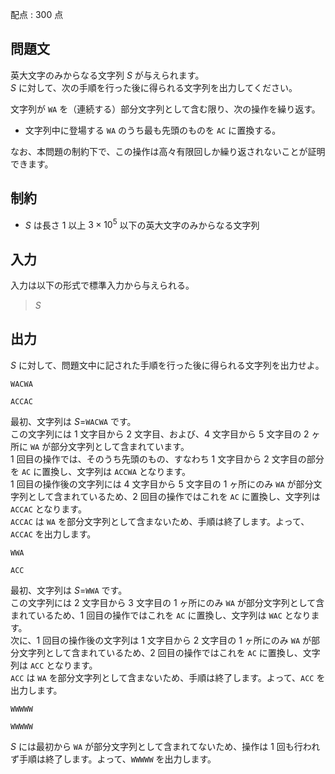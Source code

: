 配点 : $300$ 点

## 問題文

英大文字のみからなる文字列 $S$ が与えられます。<br>
$S$ に対して、次の手順を行った後に得られる文字列を出力してください。

文字列が `WA` を（連続する）部分文字列として含む限り、次の操作を繰り返す。

- 文字列中に登場する `WA` のうち最も先頭のものを `AC` に置換する。

なお、本問題の制約下で、この操作は高々有限回しか繰り返されないことが証明できます。

## 制約

- $S$ は長さ $1$ 以上 $3\times 10^5$ 以下の英大文字のみからなる文字列

## 入力

入力は以下の形式で標準入力から与えられる。

> $S$

## 出力

$S$ に対して、問題文中に記された手順を行った後に得られる文字列を出力せよ。

```input1
WACWA
```

```output1
ACCAC
```

最初、文字列は $S=$`WACWA` です。<br>
この文字列には $1$ 文字目から $2$ 文字目、および、$4$ 文字目から $5$ 文字目の $2$ ヶ所に `WA` が部分文字列として含まれています。<br>
$1$ 回目の操作では、そのうち先頭のもの、すなわち $1$ 文字目から $2$ 文字目の部分を `AC` に置換し、文字列は `ACCWA` となります。<br>
$1$ 回目の操作後の文字列には $4$ 文字目から $5$ 文字目の $1$ ヶ所にのみ `WA` が部分文字列として含まれているため、$2$ 回目の操作ではこれを `AC` に置換し、文字列は `ACCAC` となります。<br>
`ACCAC` は `WA` を部分文字列として含まないため、手順は終了します。よって、`ACCAC` を出力します。

```input2
WWA
```

```output2
ACC
```

最初、文字列は $S=$`WWA` です。<br>
この文字列には $2$ 文字目から $3$ 文字目の $1$ ヶ所にのみ `WA` が部分文字列として含まれているため、$1$ 回目の操作ではこれを `AC` に置換し、文字列は `WAC` となります。<br>
次に、$1$ 回目の操作後の文字列は $1$ 文字目から $2$ 文字目の $1$ ヶ所にのみ `WA` が部分文字列として含まれているため、$2$ 回目の操作ではこれを `AC` に置換し、文字列は `ACC` となります。<br>
`ACC` は `WA` を部分文字列として含まないため、手順は終了します。よって、`ACC` を出力します。

```input3
WWWWW
```

```output3
WWWWW
```

$S$ には最初から `WA` が部分文字列として含まれてないため、操作は $1$ 回も行われず手順は終了します。よって、`WWWWW` を出力します。